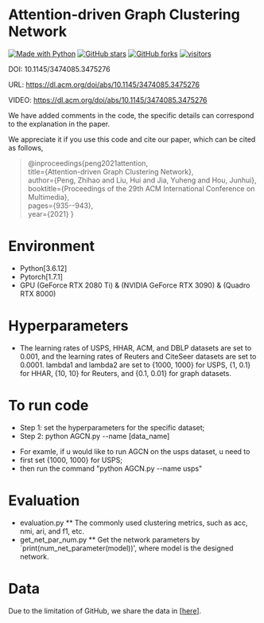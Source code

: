 # Attention-driven Graph Clustering Network

[python-img]: https://img.shields.io/github/languages/top/ZhihaoPENG-CityU/MM21---AGCN?color=lightgrey
[stars-img]: https://img.shields.io/github/stars/ZhihaoPENG-CityU/MM21---AGCN?color=yellow
[stars-url]: https://github.com/ZhihaoPENG-CityU/MM21---AGCN/stargazers
[fork-img]: https://img.shields.io/github/forks/ZhihaoPENG-CityU/MM21---AGCN?color=lightblue&label=fork
[fork-url]: https://github.com/ZhihaoPENG-CityU/MM21---AGCN/network/members
[visitors-img]: https://visitor-badge.glitch.me/badge?page_id=ZhihaoPENG-CityU.MM21---AGCN
[agcn-url]: https://github.com/ZhihaoPENG-CityU/MM21---AGCN

[![Made with Python][python-img]][agcn-url]
[![GitHub stars][stars-img]][stars-url]
[![GitHub forks][fork-img]][fork-url]
[![visitors][visitors-img]][agcn-url]



DOI: 10.1145/3474085.3475276

URL: https://dl.acm.org/doi/abs/10.1145/3474085.3475276

VIDEO: https://dl.acm.org/doi/abs/10.1145/3474085.3475276 

We have added comments in the code, the specific details can correspond to the explanation in the paper.

We appreciate it if you use this code and cite our paper, which can be cited as follows,
> @inproceedings{peng2021attention, <br>
>   title={Attention-driven Graph Clustering Network}, <br>
>   author={Peng, Zhihao and Liu, Hui and Jia, Yuheng and Hou, Junhui},  <br>
>   booktitle={Proceedings of the 29th ACM International Conference on Multimedia},  <br>
>   pages={935--943}, <br>
>   year={2021}
> } <br>

# Environment
+ Python[3.6.12]
+ Pytorch[1.7.1]
+ GPU (GeForce RTX 2080 Ti) & (NVIDIA GeForce RTX 3090) & (Quadro RTX 8000)

# Hyperparameters
+ The learning rates of USPS, HHAR, ACM, and DBLP datasets are set to 0.001, and the learning rates of Reuters and CiteSeer datasets are set to 0.0001. lambda1 and lambda2 are set to {1000, 1000} for USPS, {1, 0.1} for HHAR, {10, 10} for Reuters, and {0.1, 0.01} for graph datasets.

# To run code
+ Step 1: set the hyperparameters for the specific dataset;
+ Step 2: python AGCN.py --name [data_name]
* For examle, if u would like to run AGCN on the usps dataset, u need to
* first set {1000, 1000} for USPS;
* then run the command "python AGCN.py --name usps"

# Evaluation
+ evaluation.py
** The commonly used clustering metrics, such as acc, nmi, ari, and f1, etc.
+ get_net_par_num.py
** Get the network parameters by `print(num_net_parameter(model))', where model is the designed network.

# Data
Due to the limitation of GitHub, we share the data in [<a href="https://drive.google.com/drive/folders/1D_kH2loUTH6fHfdwnVElUHVw1kHfflVV?usp=sharing">here</a>].
